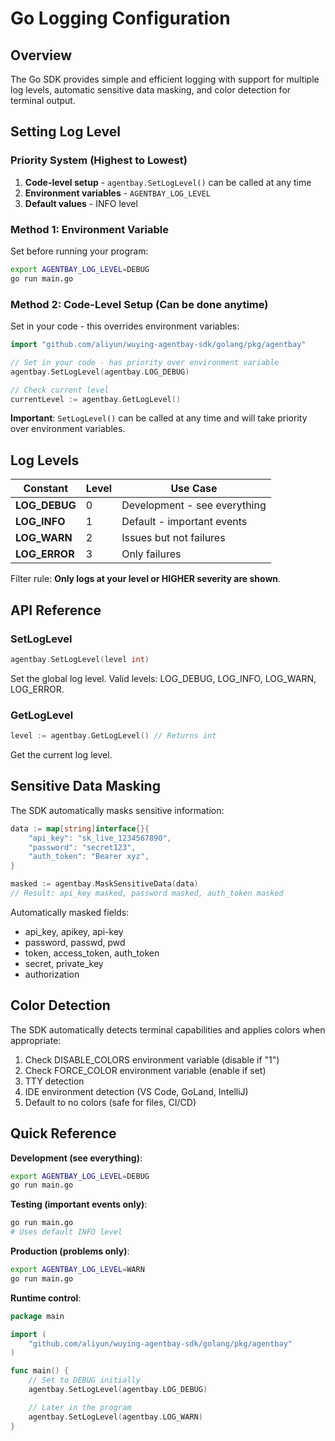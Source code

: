 # Go Logging Configuration

## Overview

The Go SDK provides simple and efficient logging with support for multiple log levels, automatic sensitive data masking, and color detection for terminal output.

## Setting Log Level

### Priority System (Highest to Lowest)

1. **Code-level setup** - `agentbay.SetLogLevel()` can be called at any time
2. **Environment variables** - `AGENTBAY_LOG_LEVEL`
3. **Default values** - INFO level

### Method 1: Environment Variable

Set before running your program:

```bash
export AGENTBAY_LOG_LEVEL=DEBUG
go run main.go
```

### Method 2: Code-Level Setup (Can be done anytime)

Set in your code - this overrides environment variables:

```go
import "github.com/aliyun/wuying-agentbay-sdk/golang/pkg/agentbay"

// Set in your code - has priority over environment variable
agentbay.SetLogLevel(agentbay.LOG_DEBUG)

// Check current level
currentLevel := agentbay.GetLogLevel()
```

**Important**: `SetLogLevel()` can be called at any time and will take priority over environment variables.

## Log Levels

| Constant | Level | Use Case |
|----------|-------|----------|
| **LOG_DEBUG** | 0 | Development - see everything |
| **LOG_INFO** | 1 | Default - important events |
| **LOG_WARN** | 2 | Issues but not failures |
| **LOG_ERROR** | 3 | Only failures |

Filter rule: **Only logs at your level or HIGHER severity are shown**.

## API Reference

### SetLogLevel

```go
agentbay.SetLogLevel(level int)
```

Set the global log level. Valid levels: LOG_DEBUG, LOG_INFO, LOG_WARN, LOG_ERROR.

### GetLogLevel

```go
level := agentbay.GetLogLevel() // Returns int
```

Get the current log level.

## Sensitive Data Masking

The SDK automatically masks sensitive information:

```go
data := map[string]interface{}{
    "api_key": "sk_live_1234567890",
    "password": "secret123",
    "auth_token": "Bearer xyz",
}

masked := agentbay.MaskSensitiveData(data)
// Result: api_key masked, password masked, auth_token masked
```

Automatically masked fields:
- api_key, apikey, api-key
- password, passwd, pwd
- token, access_token, auth_token
- secret, private_key
- authorization

## Color Detection

The SDK automatically detects terminal capabilities and applies colors when appropriate:

1. Check DISABLE_COLORS environment variable (disable if "1")
2. Check FORCE_COLOR environment variable (enable if set)
3. TTY detection
4. IDE environment detection (VS Code, GoLand, IntelliJ)
5. Default to no colors (safe for files, CI/CD)

## Quick Reference

**Development (see everything)**:
```bash
export AGENTBAY_LOG_LEVEL=DEBUG
go run main.go
```

**Testing (important events only)**:
```bash
go run main.go
# Uses default INFO level
```

**Production (problems only)**:
```bash
export AGENTBAY_LOG_LEVEL=WARN
go run main.go
```

**Runtime control**:
```go
package main

import (
    "github.com/aliyun/wuying-agentbay-sdk/golang/pkg/agentbay"
)

func main() {
    // Set to DEBUG initially
    agentbay.SetLogLevel(agentbay.LOG_DEBUG)

    // Later in the program
    agentbay.SetLogLevel(agentbay.LOG_WARN)
}
```
